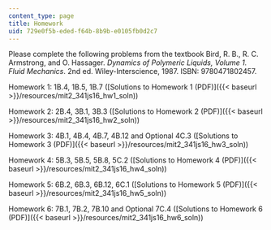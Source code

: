 ```yaml
---
content_type: page
title: Homework
uid: 729e0f5b-eded-f64b-8b9b-e0105fb0d2c7
---
```


Please complete the following problems from the textbook Bird, R. B., R. C. Armstrong, and O. Hassager. _Dynamics of Polymeric Liquids, Volume 1. Fluid Mechanics_. 2nd ed. Wiley-Interscience, 1987. ISBN: 9780471802457.

Homework 1: 1B.4, 1B.5, 1B.7 ([Solutions to Homework 1 (PDF)]({{< baseurl >}}/resources/mit2_341js16_hw1_soln))

Homework 2: 2B.4, 3B.1, 3B.3 ([Solutions to Homework 2 (PDF)]({{< baseurl >}}/resources/mit2_341js16_hw2_soln))

Homework 3: 4B.1, 4B.4, 4B.7, 4B.12 and Optional 4C.3 ([Solutions to Homework 3 (PDF)]({{< baseurl >}}/resources/mit2_341js16_hw3_soln))

Homework 4: 5B.3, 5B.5, 5B.8, 5C.2 ([Solutions to Homework 4 (PDF)]({{< baseurl >}}/resources/mit2_341js16_hw4_soln))

Homework 5: 6B.2, 6B.3, 6B.12, 6C.1 ([Solutions to Homework 5 (PDF)]({{< baseurl >}}/resources/mit2_341js16_hw5_soln))

Homework 6: 7B.1, 7B.2, 7B.10 and Optional 7C.4 ([Solutions to Homework 6 (PDF)]({{< baseurl >}}/resources/mit2_341js16_hw6_soln))